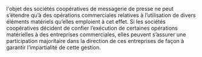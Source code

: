 l'objet des sociétés coopératives de messagerie de presse ne peut s’étendre qu’à des opérations commerciales relatives à l’utilisation de divers éléments matériels qu’elles emploient à cet effet.
Si les sociétés coopératives décident de confier l’exécution de certaines opérations matérielles à des entreprises commerciales, elles peuvent s’assurer une participation majoritaire dans la direction de ces entreprises de façon à garantir l’impartialité de cette gestion.